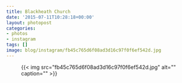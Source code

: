 ```yaml
---
title: Blackheath Church
date: '2015-07-11T10:28:18+00:00'
layout: photopost
categories:
- photos
- instagram
tags: []
image: blog/instagram/fb45c765d6f08ad3d16c97f0f6ef542d.jpg
---
```


<figure class="photo photo--square">
  {{< img src="fb45c765d6f08ad3d16c97f0f6ef542d.jpg" alt="" caption="" >}}

</figure>



